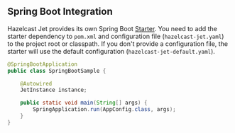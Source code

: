 ## Spring Boot Integration

Hazelcast Jet provides its own Spring Boot 
[Starter](https://github.com/hazelcast/hazelcast-jet-contrib/tree/master/hazelcast-jet-spring-boot-starter).
You need to add the starter dependency to `pom.xml` and configuration
file (`hazelcast-jet.yaml`) to the project root or classpath. If you 
don't provide a configuration file, the starter will use the default 
configuration (`hazelcast-jet-default.yaml`). 

```java
@SpringBootApplication
public class SpringBootSample {

    @Autowired
    JetInstance instance;

    public static void main(String[] args) {
        SpringApplication.run(AppConfig.class, args);
    }
}
```